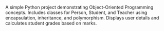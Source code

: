 A simple Python project demonstrating Object-Oriented Programming concepts.
Includes classes for Person, Student, and Teacher using encapsulation, inheritance, and polymorphism.
Displays user details and calculates student grades based on marks.
